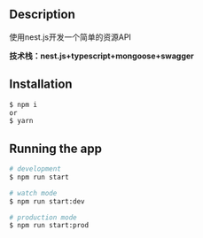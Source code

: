 

## Description

使用nest.js开发一个简单的资源API

**技术栈：nest.js+typescript+mongoose+swagger**

## Installation

```bash
$ npm i
or
$ yarn
```

## Running the app

```bash
# development
$ npm run start

# watch mode
$ npm run start:dev

# production mode
$ npm run start:prod
```


